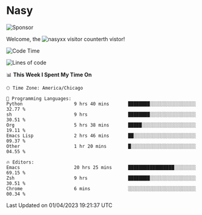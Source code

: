 # Nasy

<!--
<p align="center">
<img height="200" src="https://github-readme-stats.vercel.app/api?username=nasyxx&count_private=true&show_icons=true&theme=dracula&include_all_commits=true"/>
<img height="200" src="https://github-readme-stats.vercel.app/api/top-langs/?username=nasyxx&theme=dracula&hide=html,jupyter+notebook&count_private=true&show_icons=true"/>
</p>

  
----------------
-->

![Sponsor](https://img.shields.io/static/v1.svg?label=Sponsor&message=%E2%9D%A4&logo=GitHub&style=flat&color=pink)
 
Welcome, the ![nasyxx visitor counter](https://count.getloli.com/get/@nasyxx?theme=rule34)th vistor!
 
<!--START_SECTION:waka-->
![Code Time](http://img.shields.io/badge/Code%20Time-3%2C342%20hrs%2034%20mins-blue)

![Lines of code](https://img.shields.io/badge/From%20Hello%20World%20I%27ve%20Written-6.2%20million%20lines%20of%20code-blue)

📊 **This Week I Spent My Time On** 

```text
🕑︎ Time Zone: America/Chicago

💬 Programming Languages: 
Python                   9 hrs 40 mins       ████████░░░░░░░░░░░░░░░░░   32.77 % 
sh                       9 hrs               ████████░░░░░░░░░░░░░░░░░   30.51 % 
Org                      5 hrs 38 mins       █████░░░░░░░░░░░░░░░░░░░░   19.11 % 
Emacs Lisp               2 hrs 46 mins       ██░░░░░░░░░░░░░░░░░░░░░░░   09.37 % 
Other                    1 hr 20 mins        █░░░░░░░░░░░░░░░░░░░░░░░░   04.55 % 

🔥 Editors: 
Emacs                    20 hrs 25 mins      █████████████████░░░░░░░░   69.15 % 
Zsh                      9 hrs               ████████░░░░░░░░░░░░░░░░░   30.51 % 
Chrome                   6 mins              ░░░░░░░░░░░░░░░░░░░░░░░░░   00.34 % 
```


 Last Updated on 01/04/2023 19:21:37 UTC
<!--END_SECTION:waka-->

<!-- ![visitors](https://visitor-badge.laobi.icu/badge?page_id=nasyxx.nasyxx) -->
